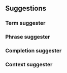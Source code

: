 ## Suggestions


### Term suggester


### Phrase suggester


### Completion suggester


### Context suggester

